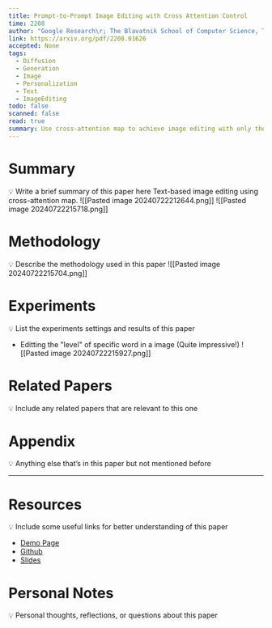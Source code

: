 ```yaml
---
title: Prompt-to-Prompt Image Editing with Cross Attention Control
time: 2208
author: "Google Research\r; The Blavatnik School of Computer Science, Tel Aviv University"
link: https://arxiv.org/pdf/2208.01626
accepted: None
tags:
  - Diffusion
  - Generation
  - Image
  - Personalization
  - Text
  - ImageEditing
todo: false
scanned: false
read: true
summary: Use cross-attention map to achieve image editing with only the change in text prompt.
---
```

# Summary
💡 Write a brief summary of this paper here
Text-based image editing using cross-attention map.
![[Pasted image 20240722212644.png]]
![[Pasted image 20240722215718.png]]
# Methodology
💡 Describe the methodology used in this paper
![[Pasted image 20240722215704.png]]

# Experiments
💡 List the experiments settings and results of this paper
- Editting the "level" of specific word in a image (Quite impressive!)
![[Pasted image 20240722215927.png]]

# Related Papers
💡 Include any related papers that are relevant to this one

# Appendix
💡 Anything else that’s in this paper but not mentioned before

---
# Resources
💡 Include some useful links for better understanding of this paper
- [Demo Page](https://prompt-to-prompt.github.io/)
- [Github](https://github.com/google/prompt-to-prompt)
- [Slides](https://docs.google.com/presentation/d/1aaSshRiFIZjbHajRRBFCH5C6u02RKvV_9e__peDrsn8/edit#slide=id.p)

# Personal Notes
💡 Personal thoughts, reflections, or questions about this paper